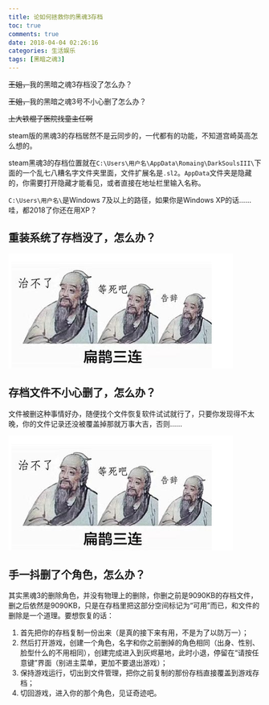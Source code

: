 ```yaml
---
title: 论如何拯救你的黑魂3存档
toc: true
comments: true
date: 2018-04-04 02:26:16
categories: 生活娱乐
tags: [黑暗之魂3]
---
```


<del>王姐，</del>我的黑暗之魂3存档没了怎么办？

<del>王姐，</del>我的黑暗之魂3号不小心删了怎么办？

~~上大铁棍子医院找童主任啊~~

<!-- more -->

steam版的黑魂3的存档居然不是云同步的，一代都有的功能，不知道宫崎英高怎么想的。

steam黑魂3的存档位置就在`C:\Users\用户名\AppData\Romaing\DarkSoulsIII\`下面的一个乱七八糟名字文件夹里面，文件扩展名是`.sl2`。`AppData`文件夹是隐藏的，你需要打开隐藏才能看见，或者直接在地址栏里输入名称。

`C:\Users\用户名\`是Windows 7及以上的路径，如果你是Windows XP的话……哇，都2018了你还在用XP？

## 重装系统了存档没了，怎么办？

![扁鹊三连](/images/bianque-hopeless.png)

## 存档文件不小心删了，怎么办？

文件被删这种事情好办，随便找个文件恢复软件试试就行了，只要你发现得不太晚，你的文件记录还没被覆盖掉那就万事大吉，否则……

![扁鹊三连](/images/bianque-hopeless.png)

## 手一抖删了个角色，怎么办？

其实黑魂3的删除角色，并没有物理上的删除，你删之前是9090KB的存档文件，删之后依然是9090KB，只是在存档里把这部分空间标记为“可用”而已，和文件的删除是一个道理。要想恢复的话：

1. 首先把你的存档复制一份出来（是真的接下来有用，不是为了以防万一）；
2. 然后打开游戏，创建一个角色，名字和你之前删掉的角色相同（出身、性别、脸型什么的不用相同），创建完成进入到灰烬墓地，此时小退，停留在“请按任意键”界面（别进主菜单，更加不要退出游戏）；
3. 保持游戏运行，切出到文件管理，把你之前复制的那份存档直接覆盖到游戏存档；
4. 切回游戏，进入你的那个角色，见证奇迹吧。

